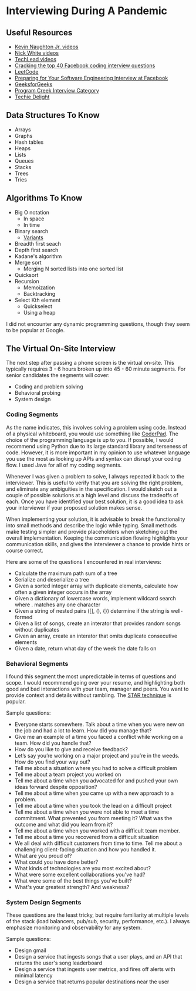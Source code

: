 # Interviewing During A Pandemic

## Useful Resources

* [Kevin Naughton Jr. videos](https://www.youtube.com/c/KevinNaughtonJr/videos)
* [Nick White videos](https://www.youtube.com/c/NickWhite/videos)
* [TechLead videos](https://www.youtube.com/c/TechLead/videos)
* [Cracking the top 40 Facebook coding interview questions](https://www.educative.io/blog/cracking-top-facebook-coding-interview-questions)
* [LeetCode](https://leetcode.com/)
* [Preparing for Your Software Engineering Interview at Facebook](https://www.facebook.com/careers/life/preparing-for-your-software-engineering-interview-at-facebook/)
* [GeeksforGeeks](https://www.geeksforgeeks.org/)
* [Program Creek Interview Category](https://www.programcreek.com/category/interview/)
* [Techie Delight](https://www.techiedelight.com/)

## Data Structures To Know

* Arrays
* Graphs
* Hash tables
* Heaps
* Lists
* Queues
* Stacks
* Trees
* Tries

## Algorithms To Know

* Big O notation
  * In space
  * In time
* Binary search
  * [Variants](https://docs.python.org/3/library/bisect.html)
* Breadth first seach
* Depth first search
* Kadane's algorithm
* Merge sort
  * Merging N sorted lists into one sorted list
* Quicksort
* Recursion
  * Memoization
  * Backtracking
* Select Kth element
  * Quickselect
  * Using a heap

I did not encounter any dynamic programming questions, though they seem to be popular at Google.

## The Virtual On-Site Interview

The next step after passing a phone screen is the virtual on-site. This typically requires 3 - 6 hours broken up into 45 - 60 minute segments. For senior candidates the segments will cover:

* Coding and problem solving
* Behavioral probing
* System design

### Coding Segments

As the name indicates, this involves solving a problem using code. Instead of a physical whiteboard, you would use something like [CoderPad](https://coderpad.io/). The choice of the programming language is up to you. If possible, I would recommend using Python due to its large standard library and terseness of code. However, it is more important in my opinion to use whatever language you use the most as looking up APIs and syntax can disrupt your coding flow. I used Java for all of my coding segments.

Whenever I was given a problem to solve, I always repeated it back to the interviewer. This is useful to verify that you are solving the right problem, and eliminate any ambiguities in the specification. I would sketch out a couple of possible solutions at a high level and discuss the tradeoffs of each. Once you have identified your best solution, it is a good idea to ask your interviewer if your proposed solution makes sense.

When implementing your solution, it is advisable to break the functionality into small methods and describe the logic while typing. Small methods make testing simpler and provide placeholders when sketching out the overall implementation. Keeping the communication flowing highlights your communication skills, and gives the interviewer a chance to provide hints or course correct.

Here are some of the questions I encountered in real interviews:

* Calculate the maximum path sum of a tree
* Serialize and deserialize a tree
* Given a sorted integer array with duplicate elements, calculate how often a given integer occurs in the array
* Given a dictionary of lowercase words, implement wildcard search where . matches any one character
* Given a string of nested pairs ([], (), {}) determine if the string is well-formed
* Given a list of songs, create an interator that provides random songs without duplicates
* Given an array, create an interator that omits duplicate consecutive elements
* Given a date, return what day of the week the date falls on

### Behavioral Segments

I found this segment the most unpredictable in terms of questions and scope. I would recommend going over your resume, and highlighting both good and bad interactions with your team, manager and peers. You want to provide context and details without rambling. The [STAR technique](https://www.indeed.com/career-advice/interviewing/how-to-use-the-star-interview-response-technique) is popular.

Sample questions:

* Everyone starts somewhere. Talk about a time when you were new on the job and had a lot to learn. How did you manage that?
* Give me an example of a time you faced a conflict while working on a team. How did you handle that?
* How do you like to give and receive feedback?
* Let’s say you’re working on a major project and you’re in the weeds. How do you find your way out?
* Tell me about a situation where you had to solve a difficult problem
* Tell me about a team project you worked on
* Tell me about a time when you advocated for and pushed your own ideas forward despite opposition?
* Tell me about a time when you came up with a new approach to a problem.
* Tell me about a time when you took the lead on a difficult project
* Tell me about a time when you were not able to meet a time commitment. What prevented you from meeting it? What was the outcome and what did you learn from it?
* Tell me about a time when you worked with a difficult team member.
* Tell me about a time you recovered from a difficult situation
* We all deal with difficult customers from time to time. Tell me about a challenging client-facing situation and how you handled it.
* What are you proud of?
* What could you have done better?
* What kinds of technologies are you most excited about?
* What were some excellent collaborations you've had?
* What were some of the best things you've built?
* What's your greatest strength? And weakness?

### System Design Segments

These questions are the least tricky, but require familiarity at multiple levels of the stack (load balancers, pub/sub, security, performance, etc.). I always emphasize monitoring and observability for any system.

Sample questions:

* Design gmail
* Design a service that ingests songs that a user plays, and an API that returns the user's song leaderboard
* Design a service that ingests user metrics, and fires off alerts with minimal latency
* Design a service that returns popular destinations near the user
